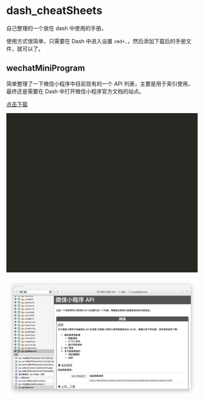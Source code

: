 # dash_cheatSheets

自己整理的一个放在 dash 中使用的手册。

使用方式很简单，只需要在 Dash 中进入设置 `cmd+,`，然后添加下载后的手册文件，就可以了。

## wechatMiniProgram
简单整理了一下微信小程序中目前现有的一个 API 列表，主要是用于索引使用，最终还是需要在 Dash 中打开微信小程序官方文档的站点。

[点击下载](https://github.com/linxz/dash_cheatSheets/blob/master/wechatMiniProgram/wechatMiniProgram.docset?raw=true)

![在 alfred 中只用 dash 找小程序 api](wechatMiniProgram/alfred_dash.gif)

![安装在 dash 中后的小程序 api 列表](wechatMiniProgram/wechatMiniProgram.png)